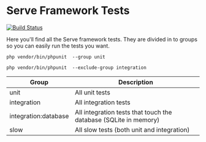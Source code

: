 # Serve Framework Tests

[![Build Status](https://github.com/Serve-Framework/Framework/workflows/Tests/badge.svg)](https://github.com/Serve-Framework/Framework/actions?query=workflow%3ATests)

Here you'll find all the Serve framework tests. They are divided in to groups so you can easily run the tests you want.

	php vendor/bin/phpunit  --group unit

	php vendor/bin/phpunit  --exclude-group integration

| Group                | Description                                                           |
|----------------------|-----------------------------------------------------------------------|
| unit                 | All unit tests                                                        |
| integration          | All integration tests                                                 |
| integration:database | All integration tests that touch the database (SQLite in memory)      |
| slow                 | All slow tests (both unit and integration)                            |